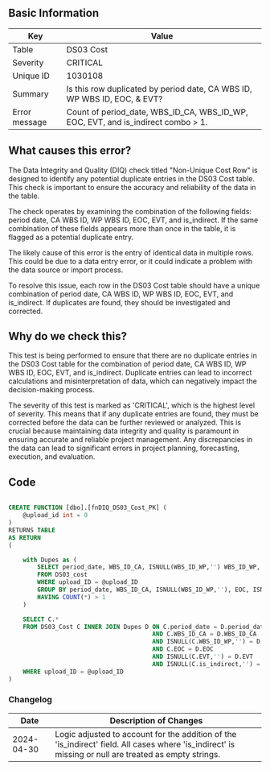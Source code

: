 ## Basic Information

| Key           | Value                                                                            |
| ------------- | -------------------------------------------------------------------------------- |
| Table         | DS03 Cost                                                                        |
| Severity      | CRITICAL                                                                            |
| Unique ID     | 1030108                                                                          |
| Summary       | Is this row duplicated by period date, CA WBS ID, WP WBS ID, EOC, & EVT?         |
| Error message | Count of period_date, WBS_ID_CA, WBS_ID_WP, EOC, EVT, and is_indirect combo > 1. |

## What causes this error?

The Data Integrity and Quality (DIQ) check titled "Non-Unique Cost Row" is designed to identify any potential duplicate entries in the DS03 Cost table. This check is important to ensure the accuracy and reliability of the data in the table.

The check operates by examining the combination of the following fields: period date, CA WBS ID, WP WBS ID, EOC, EVT, and is_indirect. If the same combination of these fields appears more than once in the table, it is flagged as a potential duplicate entry.

The likely cause of this error is the entry of identical data in multiple rows. This could be due to a data entry error, or it could indicate a problem with the data source or import process.

To resolve this issue, each row in the DS03 Cost table should have a unique combination of period date, CA WBS ID, WP WBS ID, EOC, EVT, and is_indirect. If duplicates are found, they should be investigated and corrected.

## Why do we check this?

This test is being performed to ensure that there are no duplicate entries in the DS03 Cost table for the combination of period date, CA WBS ID, WP WBS ID, EOC, EVT, and is_indirect. Duplicate entries can lead to incorrect calculations and misinterpretation of data, which can negatively impact the decision-making process.

The severity of this test is marked as 'CRITICAL', which is the highest level of severity. This means that if any duplicate entries are found, they must be corrected before the data can be further reviewed or analyzed. This is crucial because maintaining data integrity and quality is paramount in ensuring accurate and reliable project management. Any discrepancies in the data can lead to significant errors in project planning, forecasting, execution, and evaluation.

## Code

```sql

CREATE FUNCTION [dbo].[fnDIQ_DS03_Cost_PK] (
	@upload_id int = 0
)
RETURNS TABLE
AS RETURN
(

	with Dupes as (
		SELECT period_date, WBS_ID_CA, ISNULL(WBS_ID_WP,'') WBS_ID_WP, EOC, ISNULL(EVT,'') EVT, ISNULL(is_indirect,'') IsInd
		FROM DS03_cost
		WHERE upload_ID = @upload_ID
		GROUP BY period_date, WBS_ID_CA, ISNULL(WBS_ID_WP,''), EOC, ISNULL(EVT,''), ISNULL(is_indirect,'')
		HAVING COUNT(*) > 1
	)

	SELECT C.*
	FROM DS03_Cost C INNER JOIN Dupes D ON C.period_date = D.period_date
										AND C.WBS_ID_CA = D.WBS_ID_CA
										AND ISNULL(C.WBS_ID_WP,'') = D.WBS_ID_WP
										AND C.EOC = D.EOC
										AND ISNULL(C.EVT,'') = D.EVT
										AND ISNULL(C.is_indirect,'') = D.IsInd
	WHERE upload_ID = @upload_ID
)
```

### Changelog

| Date       | Description of Changes                                                                                                                                |
| ---------- | ----------------------------------------------------------------------------------------------------------------------------------------------------- |
| 2024-04-30 | Logic adjusted to account for the addition of the 'is_indirect' field. All cases where 'is_indirect' is missing or null are treated as empty strings. |
